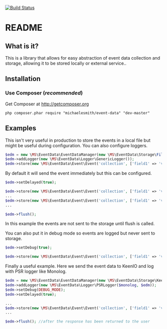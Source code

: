 [![Build Status](https://travis-ci.org/michaelesmith/EventData.svg)](http://secure.travis-ci.org/michaelesmith/EventData)

README
======

What is it?
-------------------

This is a library that allows for easy abstraction of event data collection and storage, allowing it to be stored locally or external service..

Installation
------------

### Use Composer (*recommended*)

Get Composer at http://getcomposer.org

    php composer.phar require "michaelesmith/event-data" "dev-master"

Examples
--------

This isn't very useful in production to store the events in a local file but might be useful during configuration. You can also configure loggers.

```php
$edm = new \MS\EventData\EventDataManager(new \MS\EventData\Storage\File('/tmp/events.txt'));
$edm->addLogger(new \MS\EventData\Logger\GenericLogger());
$edm->store(new \MS\EventData\Event\Event('collection', ['field1' => 'val1']));
```

By default it will send the event immediately but this can be configured.

```php
$edm->setDelayed(true);

$edm->store(new \MS\EventData\Event\Event('collection', ['field1' => 'val1']));
...
$edm->store(new \MS\EventData\Event\Event('collection', ['field1' => 'val1']));
...

$edm->flush();
```

In this example the events are not sent to the storage until flush is called.

You can also put it in debug mode so events are logged but never sent to storage.

```php
$edm->setDebug(true);

$edm->store(new \MS\EventData\Event\Event('collection', ['field1' => 'val1']));
```

Finally a useful example. Here we send the event data to KeenIO and log with PSR logger like Monolog.

```php
$edm = new \MS\EventData\EventDataManager(new \MS\EventData\Storage\KeenIO($keenClient));
$edm->addLogger(new \MS\EventData\Logger\PSRLogger($monolog, $edm));
$edm->setDebug(DEBUG_MODE);
$edm->setDelayed(true);

...
$edm->store(new \MS\EventData\Event\Event('collection', ['field1' => 'val1']));
...

$edm->flush(); //after the response has been returned to the user
```
